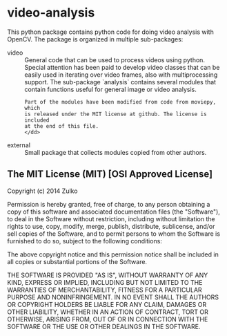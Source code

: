 video-analysis
==============
This python package contains python code for doing video analysis with OpenCV.
The package is organized in multiple sub-packages:

<dl>
<dt>video</dt>
    <dd>
    General code that can be used to process videos using python.
    Special attention has been paid to develop video classes that can be easily
    used in iterating over video frames, also with multiprocessing support.
    The sub-package `analysis` contains several modules that contain functions
    useful for general image or video analysis.
    
    Part of the modules have been modified from code from moviepy, which
    is released under the MIT license at github. The license is included
    at the end of this file.
    </dd>
<dt>external</dt>
    <dd>
    Small package that collects modules copied from other authors.
    </dd>
</dl>


The MIT License (MIT) [OSI Approved License]
--------------------------------------------

Copyright (c) 2014 Zulko

Permission is hereby granted, free of charge, to any person obtaining a copy
of this software and associated documentation files (the "Software"), to deal
in the Software without restriction, including without limitation the rights
to use, copy, modify, merge, publish, distribute, sublicense, and/or sell
copies of the Software, and to permit persons to whom the Software is
furnished to do so, subject to the following conditions:

The above copyright notice and this permission notice shall be included in
all copies or substantial portions of the Software.

THE SOFTWARE IS PROVIDED "AS IS", WITHOUT WARRANTY OF ANY KIND, EXPRESS OR
IMPLIED, INCLUDING BUT NOT LIMITED TO THE WARRANTIES OF MERCHANTABILITY,
FITNESS FOR A PARTICULAR PURPOSE AND NONINFRINGEMENT. IN NO EVENT SHALL THE
AUTHORS OR COPYRIGHT HOLDERS BE LIABLE FOR ANY CLAIM, DAMAGES OR OTHER
LIABILITY, WHETHER IN AN ACTION OF CONTRACT, TORT OR OTHERWISE, ARISING FROM,
OUT OF OR IN CONNECTION WITH THE SOFTWARE OR THE USE OR OTHER DEALINGS IN
THE SOFTWARE.
